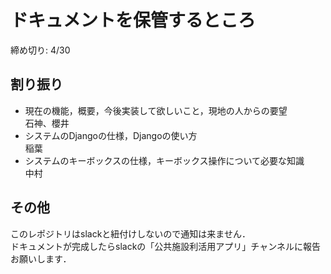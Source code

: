 # ドキュメントを保管するところ
締め切り: 4/30  

## 割り振り
- 現在の機能，概要，今後実装して欲しいこと，現地の人からの要望  
石神、櫻井
- システムのDjangoの仕様，Djangoの使い方  
稲葉
- システムのキーボックスの仕様，キーボックス操作について必要な知識  
中村

## その他
このレポジトリはslackと紐付けしないので通知は来ません．   
ドキュメントが完成したらslackの「公共施設利活用アプリ」チャンネルに報告お願いします．

